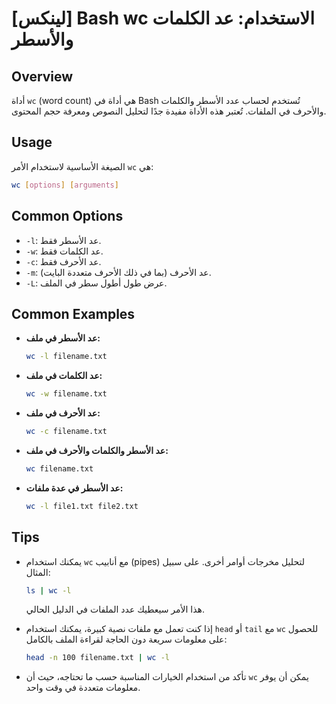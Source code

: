 # [لينكس] Bash wc الاستخدام: عد الكلمات والأسطر

## Overview
أداة `wc` (word count) هي أداة في Bash تُستخدم لحساب عدد الأسطر والكلمات والأحرف في الملفات. تُعتبر هذه الأداة مفيدة جدًا لتحليل النصوص ومعرفة حجم المحتوى.

## Usage
الصيغة الأساسية لاستخدام الأمر `wc` هي:

```bash
wc [options] [arguments]
```

## Common Options
- `-l`: عد الأسطر فقط.
- `-w`: عد الكلمات فقط.
- `-c`: عد الأحرف فقط.
- `-m`: عد الأحرف (بما في ذلك الأحرف متعددة البايت).
- `-L`: عرض طول أطول سطر في الملف.

## Common Examples
- **عد الأسطر في ملف:**
  ```bash
  wc -l filename.txt
  ```

- **عد الكلمات في ملف:**
  ```bash
  wc -w filename.txt
  ```

- **عد الأحرف في ملف:**
  ```bash
  wc -c filename.txt
  ```

- **عد الأسطر والكلمات والأحرف في ملف:**
  ```bash
  wc filename.txt
  ```

- **عد الأسطر في عدة ملفات:**
  ```bash
  wc -l file1.txt file2.txt
  ```

## Tips
- يمكنك استخدام `wc` مع أنابيب (pipes) لتحليل مخرجات أوامر أخرى. على سبيل المثال:
  ```bash
  ls | wc -l
  ```
  هذا الأمر سيعطيك عدد الملفات في الدليل الحالي.
  
- إذا كنت تعمل مع ملفات نصية كبيرة، يمكنك استخدام `head` أو `tail` مع `wc` للحصول على معلومات سريعة دون الحاجة لقراءة الملف بالكامل:
  ```bash
  head -n 100 filename.txt | wc -l
  ```
  
- تأكد من استخدام الخيارات المناسبة حسب ما تحتاجه، حيث أن `wc` يمكن أن يوفر معلومات متعددة في وقت واحد.